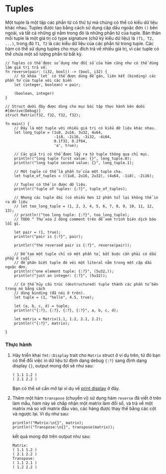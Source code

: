 # Tuples

Một tuple là một tập các phần tử có thứ tự mà chúng có thể có kiểu dữ liệu khác nhau. Tuples được tạo bằng cách
sử dụng cặp dấu ngoặc đơn `()` bên ngoài, và tất cả những gì nằm trong đó là những phần tử của tuple. 
Bản thân mỗi tuple là một giá trị có type signature (chữ ký kiểu dữ liệu) là `(T1, T2, ...)`, 
trong đó `T1`,` T2` là các kiểu dữ liệu của các phần tử trong tuple. Các hàm có thể
sử dụng tuples cho mục đích trả về nhiều giá trị, vì các tuple có thể chứa một số lượng phần tử bất kỳ.

```rust,editable
// Tuples có thể được sử dụng như đối số của hàm cũng như có thể dùng làm giá trị trả về.
fn reverse(pair: (i32, bool)) -> (bool, i32) {
    // từ khóa `let` có thể được dùng để gán, liên kết (binding) các phần tử của tuple với các biến
    let (integer, boolean) = pair;

    (boolean, integer)
}

// Struct dưới đây được dùng cho mục bài tập thực hành bên dưới
#[derive(Debug)]
struct Matrix(f32, f32, f32, f32);

fn main() {
    // Đây là một tuple với nhiều giá trị có kiểu dữ liệu khác nhau.
    let long_tuple = (1u8, 2u16, 3u32, 4u64,
                      -1i8, -2i16, -3i32, -4i64,
                      0.1f32, 0.2f64,
                      'a', true);

    // Các giá trị có thể được lấy ra từ tuple thông qua chỉ mục.
    println!("long tuple first value: {}", long_tuple.0);
    println!("long tuple second value: {}", long_tuple.1);

    // Một tuple có thể là phần tử của một tuple cha.
    let tuple_of_tuples = ((1u8, 2u16, 2u32), (4u64, -1i8), -2i16);

    // Tuples có thể in được dữ liệu.
    println!("tuple of tuples: {:?}", tuple_of_tuples);
    
    // Nhưng các tuple dài (có nhiều hơn 12 phần tử) lại không thể in ra dữ liệu
    // let too_long_tuple = (1, 2, 3, 4, 5, 6, 7, 8, 9, 10, 11, 12, 13);
    // println!("too long tuple: {:?}", too_long_tuple);
    // TODO ^ Thử xóa 2 dòng comment trên để xem trình biên dịch báo lỗi gì.

    let pair = (1, true);
    println!("pair is {:?}", pair);

    println!("the reversed pair is {:?}", reverse(pair));

    // Để tạo một tuple chỉ có một phần tử, bắt buộc cần phải có dấu phẩy ở cuối
    // để phân biệt tuple đó với một literal nằm trong một cặp dấu ngoặc đơn.
    println!("one element tuple: {:?}", (5u32,));
    println!("just an integer: {:?}", (5u32));

    // Có thể hủy cấu trúc (destructured) tuple thành các phần tử bên trong nó bằng cách 
    // dùng binding (đã nói ở trên).
    let tuple = (1, "hello", 4.5, true);

    let (a, b, c, d) = tuple;
    println!("{:?}, {:?}, {:?}, {:?}", a, b, c, d);

    let matrix = Matrix(1.1, 1.2, 2.1, 2.2);
    println!("{:?}", matrix);

}
```

### Thực hành

 1. Hãy triển khai `fmt::Display` trait cho `Matrix` struct ở ví dụ trên,
    từ đó bạn có thể đổi việc in dữ liệu từ định dạng debug `{:?}` sang định dạng
    display `{}`, output mong đợi sẽ như sau:

    ```text
    ( 1.1 1.2 )
    ( 2.1 2.2 )
    ```

    Bạn có thể sẽ cần mở lại ví dụ về [print display][print_display] ở đây.
 2. Thêm một hàm `transpose` (chuyển vị) sử dụng hàm `reverse` đã viết ở trên làm mẫu, hàm
    này sẽ chấp nhận một matrix làm đối số, và trả về một matrix mà so với matrix đầu vào,
    các hàng được thay thế bằng các cột và ngược lại. Ví dụ như sau:

    ```rust,ignore
    println!("Matrix:\n{}", matrix);
    println!("Transpose:\n{}", transpose(matrix));
    ```

    kết quả mong đợi trên output như sau:

    ```text
    Matrix:
    ( 1.1 1.2 )
    ( 2.1 2.2 )
    Transpose:
    ( 1.1 2.1 )
    ( 1.2 2.2 )
    ```

[print_display]: ../hello/print/print_display.md

